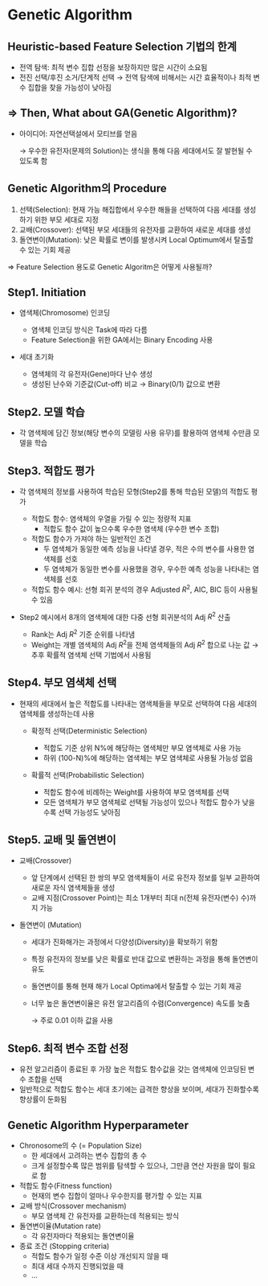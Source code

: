 # Genetic Algorithm

## Heuristic-based Feature Selection 기법의 한계

- 전역 탐색: 최적 변수 집합 선정을 보장하지만 많은 시간이 소요됨
- 전진 선택/후진 소거/단계적 선택 → 전역 탐색에 비해서는 시간 효율적이나 최적 변수 집합을 찾을 가능성이 낮아짐

## ⇒ Then, What about GA(Genetic Algorithm)?

- 아이디어: 자연선택설에서 모티브를 얻음
    
    → 우수한 유전자(문제의 Solution)는 생식을 통해 다음 세대에서도 잘 발현될 수 있도록 함
    

## Genetic Algorithm의 Procedure

1. 선택(Selection): 현재 가능 해집합에서 우수한 해들을 선택하여 다음 세대를 생성하기 위한 부모 세대로 지정
2. 교배(Crossover): 선택된 부모 세대들의 유전자를 교환하여 새로운 세대를 생성
3. 돌연변이(Mutation): 낮은 확률로 변이를 발생시켜 Local Optimum에서 탈출할 수 있는 기회 제공


⇒ Feature Selection 용도로 Genetic Algoritm은 어떻게 사용될까?


## Step1. Initiation

- 염색체(Chromosome) 인코딩
    - 염색체 인코딩 방식은 Task에 따라 다름
    - Feature Selection을 위한 GA에서는 Binary Encoding 사용
        
        
- 세대 초기화
    - 염색체의 각 유전자(Gene)마다 난수 생성
    - 생성된 난수와 기준값(Cut-off) 비교 → Binary(0/1) 값으로 변환
        

## Step2. 모델 학습

- 각 염색체에 담긴 정보(해당 변수의 모델링 사용 유무)를 활용하여 염색체 수만큼 모델을 학습        
    

## Step3. 적합도 평가

- 각 염색체의 정보를 사용하여 학습된 모형(Step2를 통해 학습된 모델)의 적합도 평가
    - 적합도 함수: 염색체의 우열을 가릴 수 있는 정량적 지표
        - 적합도 함수 값이 높으수록 우수한 염색체 (우수한 변수 조합)
    - 적합도 함수가 가져야 하는 일반적인 조건
        - 두 염색체가 동일한 예측 성능을 나타낼 경우, 적은 수의 변수를 사용한 염색체를 선호
        - 두 염색체가 동일한 변수를 사용했을 경우, 우수한 예측 성능을 나타내는 염색체를 선호
    - 적합도 함수 예시: 선형 회귀 분석의 경우 Adjusted $R^2$, AIC, BIC 등이 사용될 수 있음

- Step2 예시에서 8개의 염색체에 대한 다중 선형 회귀분석의 Adj $R^2$ 산출
        
    - Rank는 Adj $R^2$ 기준 순위를 나타냄
    - Weight는 개별 염색체의 Adj $R^2$을 전체 염색체들의 Adj $R^2$ 합으로 나눈 값 → 추후 확률적 염색체 선택 기법에서 사용됨

## Step4. 부모 염색체 선택

- 현재의 세대에서 높은 적합도를 나타내는 염색체들을 부모로 선택하여 다음 세대의 염색체를 생성하는데 사용
    - 확정적 선택(Deterministic Selection)
        - 적합도 기준 상위 N%에 해당하는 염색체만 부모 염색체로 사용 가능
        - 하위 (100-N)%에 해당하는 염색체는 부모 염색체로 사용될 가능성 없음
            
                        
    - 확률적 선택(Probabilistic Selection)
        - 적합도 함수에 비례하는 Weight를 사용하여 부모 염색체를 선택
        - 모든 염색체가 부모 염색체로 선택될 가능성이 있으나 적합도 함수가 낮을수록 선택 가능성도 낮아짐
                        
            

## Step5. 교배 및 돌연변이

- 교배(Crossover)
    - 앞 단계에서 선택된 한 쌍의 부모 염색체들이 서로 유전자 정보를 일부 교환하여 새로운 자식 염색체들을 생성
    - 교배 지점(Crossover Point)는 최소 1개부터 최대 n(전체 유전자(변수) 수)까지 가능
        

- 돌연변이 (Mutation)
    - 세대가 진화해가는 과정에서 다양성(Diversity)을 확보하기 위함
    - 특정 유전자의 정보를 낮은 확률로 반대 값으로 변환하는 과정을 통해 돌연변이 유도
    - 돌연변이를 통해 현재 해가 Local Optima에서 탈출할 수 있는 기회 제공
    - 너무 높은 돌연변이율은 유전 알고리즘의 수렴(Convergence) 속도를 늦춤
        
        → 주로 0.01 이하 값을 사용
                

## Step6. 최적 변수 조합 선정

- 유전 알고리즘이 종료된 후 가장 높은 적합도 함수값을 갖는 염색체에 인코딩된 변수 조합을 선택
- 일반적으로 적합도 함수는 세대 초기에는 급격한 향상을 보이며, 세대가 진화할수록 향상률이 둔화됨

## Genetic Algorithm Hyperparameter

- Chronosome의 수 (= Population Size)
    - 한 세대에서 고려하는 변수 집합의 총 수
    - 크게 설정할수록 많은 범위를 탐색할 수 있으나, 그만큼 연산 자원을 많이 필요로 함
- 적합도 함수(Fitness function)
    - 현재의 변수 집합이 얼마나 우수한지를 평가할 수 있는 지표
- 교배 방식(Crossover mechanism)
    - 부모 염색체 간 유전자를 교환하는데 적용되는 방식
- 돌연변이율(Mutation rate)
    - 각 유전자마다 적용되는 돌연변이율
- 종료 조건 (Stopping criteria)
    - 적합도 함수가 일정 수준 이상 개선되지 않을 때
    - 최대 세대 수까지 진행되었을 때
    - …
